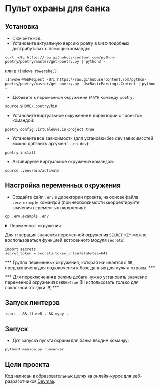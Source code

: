 # Пульт охраны для банка

## Установка

- Скачайте код.
- Установите актуальную версию poetry в `UNIX`-подобных дистрибутивах с помощью команды:
```
curl -sSL https://raw.githubusercontent.com/python-poetry/poetry/master/get-poetry.py | python3 -
```
или в `Windows Powershell`:
```
(Invoke-WebRequest -Uri https://raw.githubusercontent.com/python-poetry/poetry/master/get-poetry.py -UseBasicParsing).Content | python -
```
- Добавьте к переменной окружения `$PATH` команду poetry:
```
source $HOME/.poetry/bin
```
- Установите виртуальное окружение в директории с проектом командой:
```
poetry config virtualenvs.in-project true
```
- Установите все зависимости (для установки без dev зависимостей можно добавить аргумент `--no-dev`):
```
poetry install
```
- Активируйте виртуальное окружение командой: 
```
source .venv/bin/activate
```

## Настройка переменных окружения

- Cоздайте файл `.env` в директории проекта, на основе файла `.env.example` командой 
(при необходимости скорректируйте значения переменных окружения):
```
cp .env.example .env
```
<details>
  <summary>Переменные окружения</summary>
  <pre>
    DB_HOST=
    DB_PORT=
    DB_NAME=
    DB_USER=
    DB_PASSWORD=
    SECRET_KEY=
    DEBUG=False
  </pre>
</details>

Для генерации значения переменной окружения `SECRET_KEY` можно воспользоваться функцией встроенного модуля `secrets`:

```python3
import secrets
secret_token = secrets.token_urlsafe(nbytes=64)
```

*** Группа переменных окружения, которая начинается с `DB_`, предназначена для подключения к базе данных для пульта охраны. ***

*** Для переключения в режим дебага нужно установить значение переменной окружения `DEBUG=True` (!!! использовать только для локальной отладки !!!) ***

## Запуск линтеров

```
isort . && flake8 . && mypy .
```

## Запуск

- Для запуска пульта охраны для банка вводим команду:
```
python3 manage.py runserver
```

## Цели проекта
Код написан в образовательных целях на онлайн-курсе для веб-разработчиков [Devman](https://dvmn.org).
